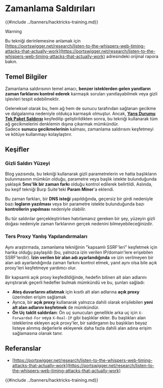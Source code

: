 # Zamanlama Saldırıları

{{#include ../banners/hacktricks-training.md}}

> [!WARNING]
> Bu tekniği derinlemesine anlamak için [https://portswigger.net/research/listen-to-the-whispers-web-timing-attacks-that-actually-work](https://portswigger.net/research/listen-to-the-whispers-web-timing-attacks-that-actually-work) adresindeki orijinal rapora bakın.

## Temel Bilgiler

Zamanlama saldırısının temel amacı, **benzer isteklerden gelen yanıtların zaman farklarını kontrol ederek** karmaşık soruları yanıtlayabilmek veya gizli işlevleri tespit edebilmektir.

Geleneksel olarak bu, hem ağ hem de sunucu tarafından sağlanan gecikme ve dalgalanma nedeniyle oldukça karmaşık olmuştur. Ancak, [**Yarış Durumu Tek Paket Saldırısı**](race-condition.md#http-2-single-packet-attack-vs.-http-1.1-last-byte-synchronization) keşfedilip geliştirildikten sonra, bu tekniği kullanarak tüm ağ gecikmelerini denklemin dışına çıkarmak mümkündür.\
Sadece **sunucu gecikmelerinin** kalması, zamanlama saldırısını keşfetmeyi ve kötüye kullanmayı kolaylaştırır.

## Keşifler

### Gizli Saldırı Yüzeyi

Blog yazısında, bu tekniği kullanarak gizli parametrelerin ve hatta başlıkların bulunmasının mümkün olduğu, parametre veya başlık istekte bulunduğunda yaklaşık **5ms'lik bir zaman farkı** olduğu kontrol edilerek belirtildi. Aslında, bu keşif tekniği Burp Suite'teki **Param Miner**'a eklendi.

Bu zaman farkları, bir **DNS isteği** yapıldığında, geçersiz bir girdi nedeniyle bazı **logların yazılması** veya bir parametre istekte bulunduğunda bazı **kontrollerin yapılması** nedeniyle olabilir.

Bu tür saldırılar gerçekleştirirken hatırlamanız gereken bir şey, yüzeyin gizli doğası nedeniyle zaman farklarının gerçek nedenini bilmeyebileceğinizdir.

### Ters Proxy Yanlış Yapılandırmaları

Aynı araştırmada, zamanlama tekniğinin "kapsamlı SSRF'leri" keşfetmek için harika olduğu paylaşıldı (bu, yalnızca izin verilen IP/domain'lere erişebilen SSRF'lerdir). **İzin verilen bir alan adı ayarlandığında** ve izin verilmeyen bir alan adı ayarlandığında zaman farkını kontrol etmek, yanıt aynı olsa bile açık proxy'leri keşfetmeye yardımcı olur.

Bir kapsamlı açık proxy keşfedildiğinde, hedefin bilinen alt alan adlarını ayrıştırarak geçerli hedefler bulmak mümkündü ve bu, şunları sağladı:

- **Ateş duvarlarını atlatmak** için kısıtlı alt alan adlarına **açık proxy** üzerinden erişim sağlamak
- Ayrıca, bir **açık proxy** kullanarak yalnızca dahili olarak erişilebilen **yeni alt alan adlarını keşfetmek** de mümkündür.
- **Ön Uç taklit saldırıları**: Ön uç sunucuları genellikle arka uç için `X-Forwarded-For` veya `X-Real-IP` gibi başlıklar ekler. Bu başlıkları alan isteklerine ekleyen açık proxy'ler, bir saldırganın bu başlıkları beyaz listeye alınmış değerlerle ekleyerek daha fazla dahili alan adına erişim sağlamasına olanak tanır.

## Referanslar

- [https://portswigger.net/research/listen-to-the-whispers-web-timing-attacks-that-actually-work](https://portswigger.net/research/listen-to-the-whispers-web-timing-attacks-that-actually-work)

{{#include ../banners/hacktricks-training.md}}
